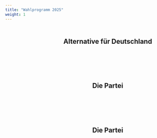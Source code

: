 ```yaml
---
title: "Wahlprogramm 2025"
weight: 1
---
```

<style>
    .grid-container {
        display: grid;
        grid-template-columns: repeat(auto-fit, minmax(40rem, 1fr));
        gap: 2rem;
        padding: 0.5rem;
    }
    .entry-link {
        opacity: 0%;
    }
    .entry-header {
        text-align: center;
    }
</style>

<div class="grid-container"> 
    <article class="post-entry">
        <header class="entry-header"> 
            <h2 class="entry-hint-parent">
                Alternative für Deutschland
            </h2>
        </header>
        <a class="entry-link" aria-label="Alternative für Deutschland" href="/afd"></a>
    </article>
    <article class="post-entry">
        <header class="entry-header"> 
            <h2 class="entry-hint-parent">
                Die Partei
            </h2>
        </header>
        <a class="entry-link" aria-label="Die Partei" href="/die-partei"></a>
    </article>
    <article class="post-entry">
        <header class="entry-header"> 
            <h2 class="entry-hint-parent">
                Die Partei
            </h2>
        </header>
        <a class="entry-link" aria-label="Die Partei" href="/die-partei"></a>
    </article>
</div>